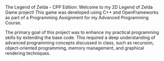 The Legend of Zelda - CPP Edition:
Welcome to my 2D Legend of Zelda Game project! This game was developed using C++ and OpenFrameworks as part of a Programming Assignment for my Advanced Programming Course.

The primary goal of this project was to enhance my practical programming skills by extending the base code. This required a deep understanding of advanced programming concepts discussed in class, such as recursion, object-oriented programming, memory management, and graphical rendering techniques.